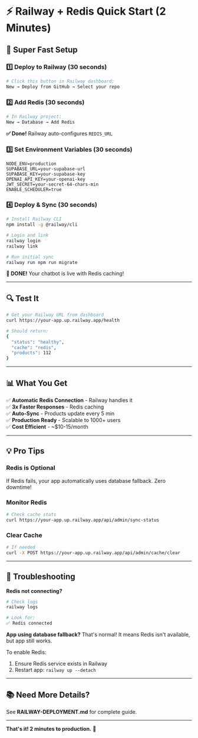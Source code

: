 # ⚡ Railway + Redis Quick Start (2 Minutes)

## 🎯 Super Fast Setup

### 1️⃣ Deploy to Railway (30 seconds)
```bash
# Click this button in Railway dashboard:
New → Deploy from GitHub → Select your repo
```

### 2️⃣ Add Redis (30 seconds)
```bash
# In Railway project:
New → Database → Add Redis
```
**✅ Done!** Railway auto-configures `REDIS_URL`

### 3️⃣ Set Environment Variables (30 seconds)
```env
NODE_ENV=production
SUPABASE_URL=your-supabase-url
SUPABASE_KEY=your-supabase-key
OPENAI_API_KEY=your-openai-key
JWT_SECRET=your-secret-64-chars-min
ENABLE_SCHEDULER=true
```

### 4️⃣ Deploy & Sync (30 seconds)
```bash
# Install Railway CLI
npm install -g @railway/cli

# Login and link
railway login
railway link

# Run initial sync
railway run npm run migrate
```

**🎉 DONE!** Your chatbot is live with Redis caching!

---

## 🔍 Test It

```bash
# Get your Railway URL from dashboard
curl https://your-app.up.railway.app/health

# Should return:
{
  "status": "healthy",
  "cache": "redis",
  "products": 112
}
```

---

## 📊 What You Get

✅ **Automatic Redis Connection** - Railway handles it  
✅ **3x Faster Responses** - Redis caching  
✅ **Auto-Sync** - Products update every 5 min  
✅ **Production Ready** - Scalable to 1000+ users  
✅ **Cost Efficient** - ~$10-15/month  

---

## 💡 Pro Tips

### Redis is Optional
If Redis fails, your app automatically uses database fallback. Zero downtime!

### Monitor Redis
```bash
# Check cache stats
curl https://your-app.up.railway.app/api/admin/sync-status
```

### Clear Cache
```bash
# If needed
curl -X POST https://your-app.up.railway.app/api/admin/cache/clear
```

---

## 🐛 Troubleshooting

**Redis not connecting?**
```bash
# Check logs
railway logs

# Look for:
✅ Redis connected
```

**App using database fallback?**
That's normal! It means Redis isn't available, but app still works.

To enable Redis:
1. Ensure Redis service exists in Railway
2. Restart app: `railway up --detach`

---

## 📚 Need More Details?

See **RAILWAY-DEPLOYMENT.md** for complete guide.

---

**That's it! 2 minutes to production.** 🚀

